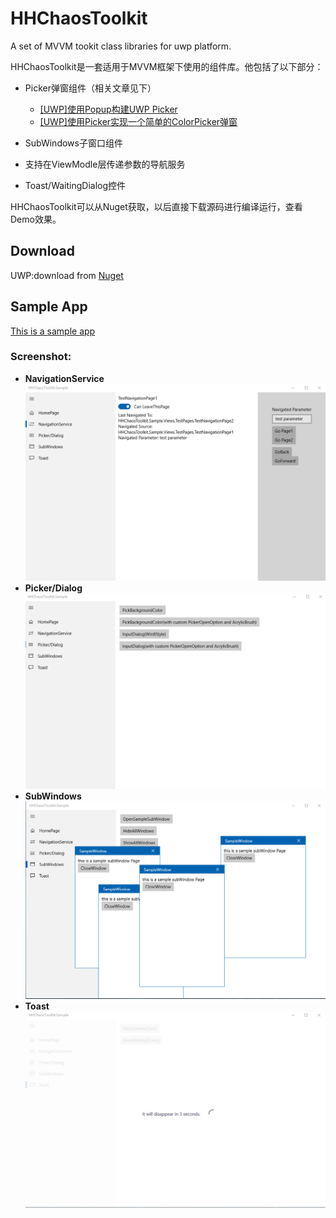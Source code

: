 # HHChaosToolkit
A set of MVVM tookit class libraries for uwp platform.

HHChaosToolkit是一套适用于MVVM框架下使用的组件库。他包括了以下部分：

- Picker弹窗组件（相关文章见下）

  - [[UWP]使用Popup构建UWP Picker](https://www.cnblogs.com/hhchaos/p/9961249.html)
  - [[UWP]使用Picker实现一个简单的ColorPicker弹窗](https://www.cnblogs.com/hhchaos/p/9961258.html)
- SubWindows子窗口组件
- 支持在ViewModle层传递参数的导航服务
- Toast/WaitingDialog控件

HHChaosToolkit可以从Nuget获取，以后直接下载源码进行编译运行，查看Demo效果。

## Download
UWP:download from [Nuget](https://www.nuget.org/packages/HHChaosToolkit.UWP/)

## Sample App
[This is a sample app](https://github.com/HHChaos/HHChaosToolkit/tree/master/HHChaosToolkit.Sample)

### Screenshot:
* **NavigationService**
 ![Screenshot](Screenshot/screenshot1.png)
* **Picker/Dialog**
 ![Screenshot](Screenshot/screenshot2.gif)
* **SubWindows**
 ![Screenshot](Screenshot/screenshot3.png)
* **Toast**
 ![Screenshot](Screenshot/screenshot4.png)
